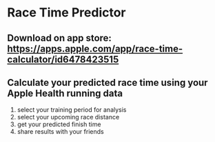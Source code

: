 #  Race Time Predictor

## Download on app store: https://apps.apple.com/app/race-time-calculator/id6478423515

## Calculate your predicted race time using your Apple Health running data
1. select your training period for analysis
2. select your upcoming race distance
3. get your predicted finish time
4. share results with your friends

